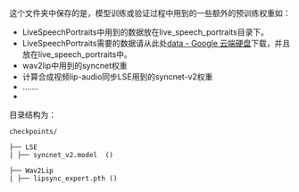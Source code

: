 这个文件夹中保存的是，模型训练或验证过程中用到的一些额外的预训练权重如：
- LiveSpeechPortraits中用到的数据放在live_speech_portraits目录下。
- LiveSpeechPortraits需要的数据请从此处[data - Google 云端硬盘](https://drive.google.com/drive/folders/1sHc2xEEGwnb0h2rkUhG9sPmOxvRvPVpJ)下载，并且放在live_speech_portraits中。
- wav2lip中用到的syncnet权重
- 计算合成视频lip-audio同步LSE用到的syncnet-v2权重
- .......
- 

目录结构为：
```
checkpoints/

├── LSE
| ├── syncnet_v2.model  ()

├── Wav2Lip
| ├── lipsync_expert.pth ()

```
